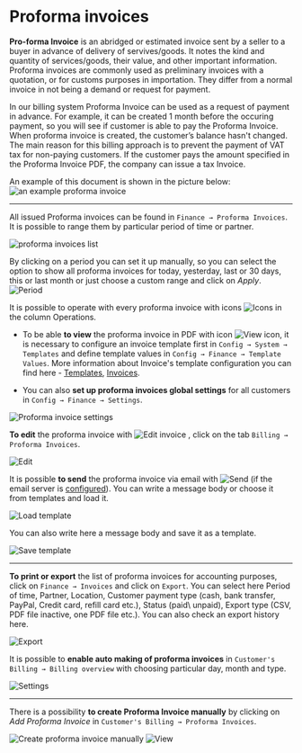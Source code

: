 Proforma invoices
==========

**Pro-forma Invoice** is an abridged or estimated invoice sent by a seller to a buyer in advance of delivery of servives/goods. It notes the kind and quantity of services/goods, their value, and other important information. Proforma invoices are commonly used as preliminary invoices with a quotation, or for customs purposes in importation. They differ from a normal invoice in not being a demand or request for payment.

In our billing system Proforma Invoice can be used as a request of payment in advance. For example, it can be created 1 month before the occuring payment, so you will see if customer is able to pay the Proforma Invoice. When proforma invoice is created, the customer’s balance hasn't changed. The main reason for this billing approach is to prevent the payment of VAT tax for non-paying customers. If the customer pays the amount specified in the Proforma Invoice PDF, the company can issue a tax Invoice.

An example of this document is shown in the picture below:
![an example proforma invoice](proforma.png)

---
All issued Proforma invoices can be found in `Finance → Proforma Invoices`.  It is possible to range them by particular period of time or partner.

![proforma invoices list](list.png)


By clicking on a period you can set it up manually, so you can select the option to show all proforma invoices for today, yesterday, last or 30 days, this or last month or just choose a custom range and click on *Apply*.
![Period](period.png)

It is possible to operate with every proforma invoice with icons ![Icons](invoices_icons.png) in the column Operations.

* To be able **to view** the proforma invoice in PDF with icon ![View icon](view_invoice.png), it is necessary to configure an invoice template first in `Config → System → Templates` and define template values in `Config → Finance → Template Values`.
More information about Invoice's template configuration you can find here - [Templates](configuration/system/templates/templates.md), [Invoices](invoices/invoices.md).

* You can also **set up proforma invoices global settings** for all customers in `Config → Finance → Settings`.

![Proforma invoice settings](proforma_invoice_settings.png)


**To edit** the proforma invoice with ![Edit invoice](edit_invoice.png) , click on the tab `Billing → Proforma Invoices`.

![Edit](edit_proforma_invoice.png)


It is possible **to send** the proforma invoice via email with ![Send](send_invoiceviamail.png) (if the email server is [configured](configuration/main_configuration/email_config/email_config.md)).
You can write a message body or choose it from templates and load it.

![Load template](load_template.png)


You can also write here a message body and save it as a template.

![Save template](save_template.png)


---
**To print or export** the list of proforma invoices for accounting purposes, click on `Finance → Invoices` and click on `Export`. You can select here Period of time, Partner, Location, Customer payment type (cash, bank transfer, PayPal, Credit card, refill card etc.), Status (paid\ unpaid), Export type (CSV, PDF file inactive, one PDF file etc.). You can also check an export history here.

![Export](export.png)


It is possible to **enable auto making of proforma invoices** in `Customer's Billing → Billing overview` with choosing particular day, month and type.

![Settings](settings.png)


---
There is a possibility **to create Proforma Invoice manually** by clicking on *Add Proforma Invoice* in `Customer's Billing → Proforma Invoices`.

![Create proforma invoice manually](manually.png)
![View](check.png)
